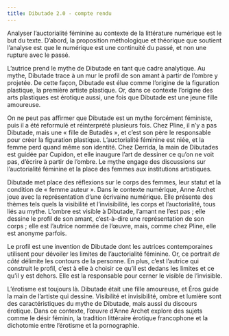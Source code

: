 ```yaml
---
title: Dibutade 2.0 - compte rendu
---
```


Analyser l’auctorialité féminine au contexte de la littérature numérique est le but du texte. D’abord, la proposition méthologique et théorique que soutient l’analyse est que le numérique est une continuité du passé, et non une rupture avec le passé.  

L’autrice prend le mythe de Dibutade en tant que cadre analytique. Au mythe, Dibutade trace à un mur le profil de son amant à partir de l’ombre y projetée. De cette façon, Dibutade est élue comme l’origine de la figuration plastique, la première artiste plastique. Or, dans ce contexte l’origine des arts plastiques est érotique aussi, une fois que Dibutade est une jeune fille amoureuse.

On ne peut pas affirmer que Dibutade est un mythe forcément féministe, puis il a été reformulé et réinterprété plusieurs fois. Chez Pline, il n’y a pas Dibutade, mais une « fille de Butadès », et c’est son père le responsable pour créer la figuration plastique. L’auctorialité féminine est niée, et la femme perd quand même son identité. Chez Derrida, la main de Dibutades est guidée par Cupidon, et elle inaugure l’art de dessiner ce qu’on ne voit pas, d’écrire à partir de l’ombre. Le mythe engage des discussions sur l’auctorialité féminine et la place des femmes aux institutions artistiques.

Dibutade met place des réflexions sur le corps des femmes, leur statut et la condition de « femme auteur ». Dans le contexte numérique, Anne Archet joue avec la représentation d’une écrivaine numérique. Elle présente des thèmes tels quels la visibilité et l’invisibilité, les corps et l’auctorialité, tous liés au mythe. L’ombre est visible à Dibutade, l’amant ne l’est pas ; elle dessine le profil de son amant, c’est-à-dire une représentation de son corps ; elle est l’autrice nommée de l’œuvre, mais, comme chez Pline, elle est anonyme parfois.

Le profil est une invention de Dibutade dont les autrices contemporaines utilisent pour dévoiler les limites de l’auctorialité féminine. Or, ce portrait *de côté* délimite les contours de la personne. En plus, c’est l’autrice qui construit le profil, c’est à elle à choisir ce qu’il est dedans les limites et ce qu’il y est dehors. Elle est la responsable pour cerner le visible de l’invisible.

L’érotisme est toujours là. Dibutade était une fille amoureuse, et Éros guide la main de l’artiste qui dessine. Visibilité et invisibilité, ombre et lumière sont des caractéristiques du mythe de Dibutade, mais aussi du discours érotique. Dans ce contexte, l’œuvre d’Anne Archet explore des sujets comme le désir féminin, la tradition littéraire érotique francophone et la dichotomie entre l’érotisme et la pornographie.